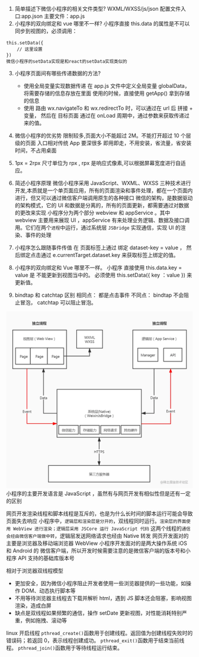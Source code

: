 1. 简单描述下微信小程序的相关文件类型?
   WXML/WXSS/js/json
   配置文件入口:app.json
   主要文件：app.js
2. 小程序的双向绑定和 vue 哪里不一样?
   小程序直接 this.data 的属性是不可以同步到视图的，必须调用：

```JS
this.setData({
    // 这里设置
})
微信小程序的setData实现是和react的setData实现类似的
```

3. 小程序页面间有哪些传递数据的方法?
   - 使用全局变量实现数据传递
     在 app.js 文件中定义全局变量 globalData， 将需要存储的信息存放在里面
     使用的时候，直接使用 getApp() 拿到存储的信息
   - 使用 路由
     wx.navigateTo 和 wx.redirectTo 时，可以通过在 url 后 拼接 + 变量， 然后在 目标页面 通过在 onLoad 周期中，通过参数来获取传递过来的值。
4. 微信小程序的优劣势
   限制较多,页面大小不能超过 2M。不能打开超过 10 个层级的页面
   入口相对传统 App 要深很多
   即用即走，不用安装，省流量，省安装时间，不占用桌面
5. 1px = 2rpx
   尺寸单位为 rpx , rpx 是响应式像素,可以根据屏幕宽度进行自适应。

6. 简述小程序原理
   微信小程序采用 JavaScript、WXML、WXSS 三种技术进行开发,本质就是一个单页面应用，所有的页面渲染和事件处理，都在一个页面内进行，但又可以通过微信客户端调用原生的各种接口
   微信的架构，是数据驱动的架构模式，它的 UI 和数据是分离的，所有的页面更新，都需要通过对数据的更改来实现
   小程序分为两个部分 webview 和 appService 。其中 webview 主要用来展现 UI ，appService 有来处理业务逻辑、数据及接口调用。它们在两个`进程`中运行，通过系统层 `JSBridge` 实现通信，实现 UI 的渲染、事件的处理

7. 小程序怎么跟随事件传值
   在 页面标签上通过 绑定 dataset-key = value ， 然后绑定点击通过 e.currentTarget.dataset.key 来获取标签上绑定的值。

8. 小程序的双向绑定和 Vue 哪里不一样。
   小程序 直接使用 this.data.key = value 是 不能更新到视图当中的。
   必须使用 this.setData({ key ：value }) 来更新值。
9. bindtap 和 catchtap 区别
   相同点： 都是点击事件
   不同点： bindtap 不会阻止冒泡， catchtap 可以阻止冒泡。

![微信小程序架构原理基础解析](image/微信小程序/1648184853053.png)
小程序的主要开发语言是 JavaScript ，虽然有与网页开发有相似性但是还有一定的区别

网页开发渲染线程和脚本线程是互斥的，也是为什么长时间的脚本运行可能会导致页面失去响应
小程序中，`逻辑层和渲染层是分开的`，双线程同时运行。`渲染层的界面使用 WebView 进行渲染；逻辑层采用 JSCore 运行 JavaScript 代码`
这两个线程的`通信会经由微信客户端做中转`，逻辑层发送网络请求也经由 Native 转发
网页开发面对的主要是浏览器及移动端浏览器 WebView
小程序开发面对的是两大操作系统 iOS 和 Android 的 微信客户端，所以开发时候需要注意的是微信客户端的版本号和小程序 API 支持的基础库版本号

相对于浏览器双线程模型

- 更加安全，因为微信小程序阻止开发者使用一些浏览器提供的一些功能，如操作 DOM、动态执行脚本等
- 不用等待浏览器主线程去下载并解析 html，遇到 JS 脚本还会阻塞，影响视图渲染，造成白屏
- 缺点是双线程如果频繁的通信，操作 setDate 更新视图，对性能消耗特别严重，例如拖拽、滚动等

linux 开启线程
`pthread_create()`函数用于创建线程。返回值为创建线程失败时的错误码；若返回 0，表示线程创建成功。
`pthread_exit()`函数用于结束当前线程。
`pthread_join()`函数用于等待线程运行结束。
